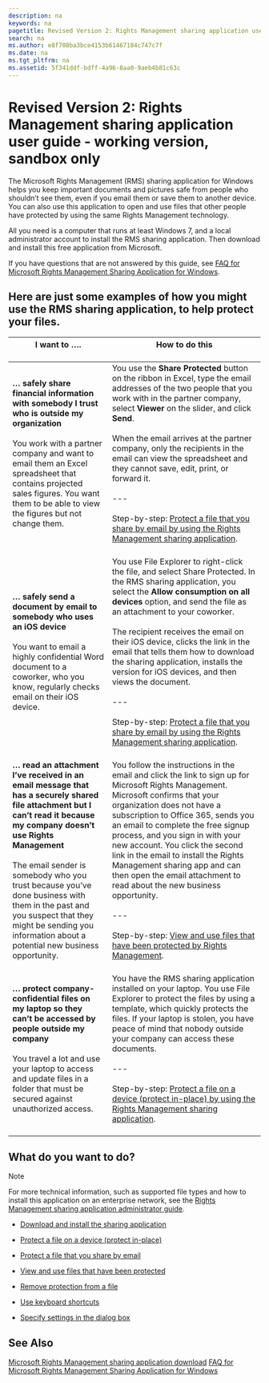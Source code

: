 ```yaml
---
description: na
keywords: na
pagetitle: Revised Version 2: Rights Management sharing application user guide - working version, sandbox only
search: na
ms.author: e8f708ba3bce4153b61467184c747c7f
ms.date: na
ms.tgt_pltfrm: na
ms.assetid: 5f341ddf-bdff-4a96-8aa0-9aeb4b81c63c
---
```

# Revised Version 2: Rights Management sharing application user guide - working version, sandbox only
The Microsoft Rights Management (RMS) sharing application for Windows helps you keep important documents and pictures safe from people who shouldn’t see them, even if you email them or save them to another device. You can also use this application to open and use files that other people have protected by using the same Rights Management technology.

All you need is a computer that runs at least Windows 7, and a local administrator account to install the RMS sharing application. Then download and install this free application from Microsoft.

If you have questions that are not answered by this guide, see [FAQ for Microsoft Rights Management Sharing Application for Windows](http://go.microsoft.com/fwlink/?LinkId=303971).

## <a name="BKMK_SharingExamples"></a>Here are just some examples of how you might use the RMS sharing application, to help protect your files.

|I want to …. <br /> <br />|How to do this <br /> <br />|
|----------------|------------------|
|**… safely share financial information with somebody I trust who is outside my organization** <br /> <br />You work with a partner company and want to email them an Excel spreadsheet that contains projected sales figures. You want them to be able to view the figures but not change them. <br /> <br />|You use the **Share Protected** button on the ribbon in Excel, type the email addresses of the two people that you work with in the partner company, select **Viewer** on the slider, and click **Send**. <br /> <br />When the email arrives at the partner company, only the recipients in the email can view the spreadsheet and they cannot save, edit, print, or forward it. <br /> <br />--- <br /> <br />Step-by-step: [Protect a file that you share by email by using the Rights Management sharing application](../Topic/Protect_a_file_that_you_share_by_email_by_using_the_Rights_Management_sharing_application.md). <br /> <br />|
|**… safely send a document by email to somebody who uses an iOS device** <br /> <br />You want to email a highly confidential Word document to a coworker, who you know, regularly checks email on their iOS device. <br /> <br />|You use File Explorer to right-click the file, and select Share Protected. In the RMS sharing application, you select the **Allow consumption on all devices** option, and send the file as an attachment to your coworker. <br /> <br />The recipient receives the email on their iOS device, clicks the link in the email that tells them how to download the sharing application, installs the version for iOS devices, and then views the document. <br /> <br />--- <br /> <br />Step-by-step: [Protect a file that you share by email by using the Rights Management sharing application](../Topic/Protect_a_file_that_you_share_by_email_by_using_the_Rights_Management_sharing_application.md). <br /> <br />|
|**… read an attachment I’ve received in an email message that has a securely shared file attachment but I can’t read it because my company doesn’t use Rights Management** <br /> <br />The email sender is somebody who you trust because you’ve done business with them in the past and you suspect that they might be sending you information about a potential new business opportunity. <br /> <br />|You follow the instructions in the email and click the link to sign up for Microsoft Rights Management. Microsoft confirms that your organization does not have a subscription to Office 365, sends you an email to complete the free signup process, and you sign in with your new account. You click the second link in the email to install the Rights Management sharing app and can then open the email attachment to read about the new business opportunity. <br /> <br />--- <br /> <br />Step-by-step: [View and use files that have been protected by Rights Management](../Topic/View_and_use_files_that_have_been_protected_by_Rights_Management.md). <br /> <br />|
|**… protect company-confidential files on my laptop so they can’t be accessed by people outside my company** <br /> <br />You travel a lot and use your laptop to access and update files in a folder that must be secured against unauthorized access. <br /> <br />|You have the RMS sharing application installed on your laptop. You use File Explorer to protect the files by using a template, which quickly protects the files. If your laptop is stolen, you have peace of mind that nobody outside your company can access these documents. <br /> <br />--- <br /> <br />Step-by-step: [Protect a file on a device &#40;protect in-place&#41; by using the Rights Management sharing application](../Topic/Protect_a_file_on_a_device__protect_in-place__by_using_the_Rights_Management_sharing_application.md). <br /> <br />|

## <a name="BKMK_SharingInstructions"></a>What do you want to do?
> [!NOTE]
> For more technical information, such as supported file types and how to install this application on an enterprise network, see the [Rights Management sharing application administrator guide](../Topic/Rights_Management_sharing_application_administrator_guide.md).

- [Download and install the sharing application](http://sandboxtechnetstage.redmond.corp.microsoft.com/library/dn419481%28v=ws.10%29.aspx)

- [Protect a file on a device (protect in-place)](http://sandboxtechnetstage.redmond.corp.microsoft.com/library/dn419482%28v=ws.10%29.aspx)

- [Protect a file that you share by email](http://sandboxtechnetstage.redmond.corp.microsoft.com/library/dn419483%28v=ws.10%29.aspx)

- [View and use files that have been protected](http://sandboxtechnetstage.redmond.corp.microsoft.com/library/dn419489%28v=ws.10%29.aspx)

- [Remove protection from a file](http://sandboxtechnetstage.redmond.corp.microsoft.com/library/dn419488%28v=ws.10%29.aspx)

- [Use keyboard shortcuts](http://sandboxtechnetstage.redmond.corp.microsoft.com/library/dn419487%28v=ws.10%29.aspx)

- [Specify settings in the dialog box](http://sandboxtechnetstage.redmond.corp.microsoft.com/library/dn419484%28v=ws.10%29.aspx)

## See Also
[Microsoft Rights Management sharing application download](http://go.microsoft.com/fwlink/?LinkId=303970)
[FAQ for Microsoft Rights Management Sharing Application for Windows](http://go.microsoft.com/fwlink/?LinkId=303971)

